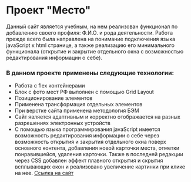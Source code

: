 # Проект "Место"
Данный сайт является учебным, на нем реализован функционал по добавлению своего профиля: Ф.И.О. и рода деятельности. Работа прежде всего была направлена
на понимание подключения языка javaScript к html странице, а также реализацию его минимального функционала (открытие и закрытие отдельного окна с возможностью редактирования информации о себе).
### В данном проекте применены следующие технологии:
* Работа с flex контейнерами
* Блок с фото мест РФ выполнен с помощью Grid Layout
* Позиционирование элементов
* Применена трансформация отдельных элементов
* При верстке сайта применена методология БЭМ
* Сайт является адаптивным и корректно отображается на разных разрешениях электронных устройств
* С помощью языка программирования javaScript имеется возможность редактирования информации о себе через возможность открытия и закрытия отдельного окна поверх основного контента, добавления новой карточки места, отметки понравившейся, удаления карточки. Также в последней редакции через CSS добавлен эффект плавного открытия и скрытия всплывающих окон и реализовано увеличение картинки при клике на нее.
[Ссылка на сайт](https://pavel-1954.github.io/mesto/) 